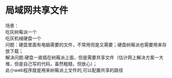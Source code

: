 # 局域网共享文件
场景：<br/>
  吃灰树莓派一个<br/>
  吃灰机械硬盘一个<br/>
问题：硬盘里面有电脑需要的文件，不常用但是又需要；硬盘树莓派也需要用来存放下载；<br/>
解决问题:硬盘一直插在树莓派上面，但是需要共享文件（估计网上解决方案一大堆，但是自己写的代码，虽然粗糙，但放心）；<br/>
此小web程序就是用来树莓派上文件的,可以配置共享的路径<br/>
